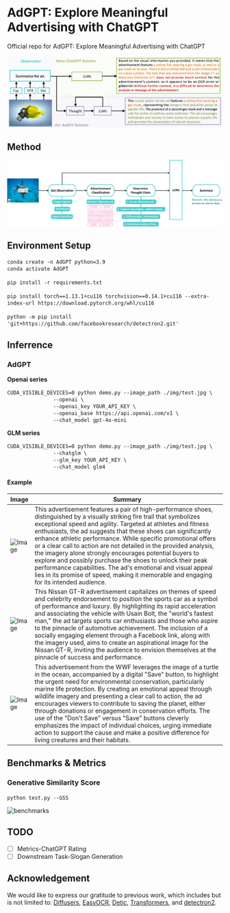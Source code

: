 # AdGPT: Explore Meaningful Advertising with ChatGPT

Official repo for AdGPT: Explore Meaningful Advertising with ChatGPT

![](./assert/figure1.png)

## Method

![](./assert/figure2.png)

## Environment Setup

```
conda create -n AdGPT python=3.9
conda activate AdGPT

pip install -r requirements.txt

pip install torch==1.13.1+cu116 torchvision==0.14.1+cu116 --extra-index-url https://download.pytorch.org/whl/cu116

python -m pip install 'git+https://github.com/facebookresearch/detectron2.git'
```

## Inferrence

### AdGPT

**Openai series**
```
CUDA_VISIBLE_DEVICES=0 python demo.py --image_path ./img/test.jpg \
               --openai \
               --openai_key YOUR_API_KEY \
               --openai_base https://api.openai.com/v1 \
               --chat_model gpt-4o-mini
```

**GLM series**
```
CUDA_VISIBLE_DEVICES=0 python demo.py --image_path ./img/test.jpg \
               --chatglm \
               --glm_key YOUR_API_KEY \
               --chat_model glm4
```
<!-- 
if you have more than one device

```
 python demo.py --image_path ./img/test.jpg \
                                      --openai_key YOUR_API_KEY \
                                      --openai_base https://api.openai.com/v1 \
                                      --chat_model gpt-4-turbo-preview
``` -->

#### Example

| Image                      | Summary                                                                                                                                                                                                                                                                                                                                                                                                                                                                                                                                                                                                                                                                            |
| -------------------------- | ---------------------------------------------------------------------------------------------------------------------------------------------------------------------------------------------------------------------------------------------------------------------------------------------------------------------------------------------------------------------------------------------------------------------------------------------------------------------------------------------------------------------------------------------------------------------------------------------------------------------------------------------------------------------------------- |
| ![Image](./img/test.jpg)   | This advertisement features a pair of high-performance shoes, distinguished by a visually striking fire trail that symbolizes exceptional speed and agility. Targeted at athletes and fitness enthusiasts, the ad suggests that these shoes can significantly enhance athletic performance. While specific promotional offers or a clear call to action are not detailed in the provided analysis, the imagery alone strongly encourages potential buyers to explore and possibly purchase the shoes to unlock their peak performance capabilities. The ad's emotional and visual appeal lies in its promise of speed, making it memorable and engaging for its intended audience. |
| ![Image](./img/test2.jpg)  | This Nissan GT-R advertisement capitalizes on themes of speed and celebrity endorsement to position the sports car as a symbol of performance and luxury. By highlighting its rapid acceleration and associating the vehicle with Usain Bolt, the "world's fastest man," the ad targets sports car enthusiasts and those who aspire to the pinnacle of automotive achievement. The inclusion of a socially engaging element through a Facebook link, along with the imagery used, aims to create an aspirational image for the Nissan GT-R, inviting the audience to envision themselves at the pinnacle of success and performance.                                               |
| ![Image](./img/turtle.png) | This advertisement from the WWF leverages the image of a turtle in the ocean, accompanied by a digital "Save" button, to highlight the urgent need for environmental conservation, particularly marine life protection. By creating an emotional appeal through wildlife imagery and presenting a clear call to action, the ad encourages viewers to contribute to saving the planet, either through donations or engagement in conservation efforts. The use of the "Don't Save" versus "Save" buttons cleverly emphasizes the impact of individual choices, urging immediate action to support the cause and make a positive difference for living creatures and their habitats. |

## Benchmarks & Metrics

### Generative Similarity Score

```
python test.py --GSS
```

![benchmarks](./assert/table1.png)

## TODO

- [ ] Metrics-ChatGPT Rating
- [ ] Downstream Task-Slogan Generation

## Acknowledgement

We would like to express our gratitude to previous work, which includes but is not limited to: [Diffusers](https://github.com/huggingface/diffusers), [EasyOCR](https://github.com/JaidedAI/EasyOCR), [Detic](https://github.com/facebookresearch/Detic), [Transformers](https://github.com/huggingface/transformers), and [detectron2](https://github.com/facebookresearch/detectron2).
